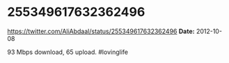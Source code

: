 # 255349617632362496
https://twitter.com/AliAbdaal/status/255349617632362496
**Date:** 2012-10-08

93 Mbps download, 65 upload. #lovinglife
